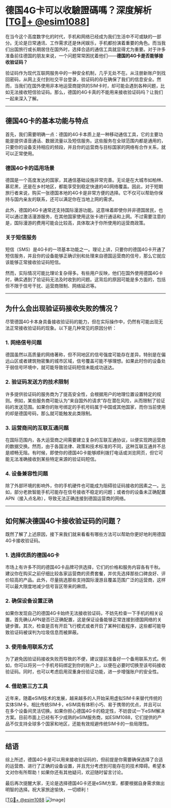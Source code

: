 # 德国4G卡可以收驗證碼嗎？深度解析[[TG💪+ @esim1088](https://t.me/s/esim1088)]

在当今这个高度数字化的时代，手机和网络已经成为我们生活中不可或缺的一部分。无论是日常通讯、工作需求还是休闲娱乐，手机都扮演着重要的角色。而当我们出国旅行或长期居住在国外时，选择合适的通信工具就显得尤为重要。对于许多准备前往德国的朋友来说，一个问题常常困扰着他们——**德国的4G卡是否能够接收验证码？**

验证码作为现代互联网服务中的一种安全机制，几乎无处不在。从注册新账户到找回密码，从网上支付到社交平台登录，验证码的存在确保了我们的信息安全。然而，当我们在国外使用非本地运营商提供的SIM卡时，却可能会遇到各种问题，比如无法接收短信验证码。那么，德国的4G卡真的不能用来接收验证码吗？让我们一起来深入了解。

---

## 德国4G卡的基本功能与特点

首先，我们需要明确一点：德国的4G卡本质上是一种移动通信工具，它的主要功能是提供语音通话、数据流量以及短信服务。这些服务在全球范围内都是通用的，只要你的设备支持相应的频段，并且你的运营商与目标国家的网络有合作关系，就可以正常使用。

### **德国4G卡的适用场景**
德国是一个高度发达的国家，其通信基础设施非常完善。无论是在大城市如柏林、慕尼黑，还是在乡村地区，都能享受到稳定快速的4G网络覆盖。因此，对于短期旅行者来说，购买一张德国本地的4G卡是非常方便的选择。它不仅可以帮助你保持与国内亲友的联系，还可以满足你在当地上网的需求。

此外，德国的4G卡通常还支持国际漫游功能。这意味着即使你并非德国居民，也可以通过激活漫游服务，在其他国家使用这张卡进行通话和上网。不过需要注意的是，国际漫游的费用可能会比较高，具体取决于你所使用的运营商政策。

### **关于短信服务**
短信（SMS）是4G卡的一项基本功能之一。理论上讲，只要你的德国4G卡开通了短信服务，并且你的设备能够正确识别和处理来自德国运营商的信号，那么它就应该能够正常接收验证码短信。

然而，实际情况可能比理论复杂得多。有些用户反映，他们在国外使用德国4G卡时，确实遇到了验证码无法及时收到的问题。这背后的原因可能是多方面的，包括但不限于信号干扰、运营商限制、网络延迟等。

---

## 为什么会出现验证码接收失败的情况？

尽管德国4G卡本身具备接收验证码的能力，但在实际操作中，仍然有可能出现无法正常接收验证码的现象。以下是几种常见的原因分析：

### **1. 网络信号问题**
德国虽然以高质量的网络著称，但不同地区的信号强度可能存在差异。特别是在偏远山区或者建筑物密集的城市区域，信号覆盖可能不够理想。如果此时你的设备处于弱信号环境中，就可能导致验证码短信未能成功送达。

### **2. 验证码发送方的技术限制**
许多提供验证码的服务商为了提高安全性，会根据用户的地理位置设置特定的规则。例如，某些服务商可能认为“来自国外的请求”存在潜在风险，从而限制了验证码的发送范围。如果你的账号绑定的手机号码属于中国或其他国家，而你当前使用的却是德国号码，那么就可能触发此类限制。

### **3. 运营商间的互联互通问题**
在国际范围内，各大运营商之间需要建立复杂的互联互通协议，以便实现跨运营商的数据交换。然而，由于各国法律、政策和技术标准的不同，这种互联互通并不总是顺畅无阻。有时候，即使你的德国4G卡能够顺利拨打电话或浏览网页，但它可能无法准确接收到某些特定来源的验证码短信。

### **4. 设备兼容性问题**
除了外部环境的影响外，你的手机硬件也可能成为阻碍验证码接收的因素之一。比如，部分老款智能手机可能存在信号接收不稳定的问题；或者你的设备未正确配置APN（接入点名称），导致无法正确连接到德国运营商的网络。

---

## 如何解决德国4G卡接收验证码的问题？

既然了解了上述原因，接下来我们就来看看有哪些方法可以帮助你更好地利用德国4G卡接收验证码。

### **1. 选择优质的德国4G卡**
市场上有许多不同的德国4G卡品牌可供选择，它们的价格和服务内容各有千秋。建议你在购买之前仔细比较各家运营商的资费套餐，并优先选择那些口碑良好、评价较高的产品。此外，尽量挑选那些支持国际漫游且覆盖范围广泛的运营商，这样可以最大限度地减少信号盲区带来的麻烦。

### **2. 确保设备设置正确**
如果你发现自己的德国4G卡始终无法接收验证码，不妨先检查一下手机的相关设置。首先确认APN是否已正确配置，这是保证设备能够正常连接到德国网络的关键步骤。其次，检查是否有开启飞行模式或者开启了某种拦截程序，这些都可能导致验证码被误判为垃圾信息而被屏蔽。

### **3. 使用备用联系方式**
为了避免因验证码接收失败而导致的不便，建议提前准备好一个备用联系方式。例如，你可以将另一个手机号码绑定到你的账户上，以便在必要时切换至该号码接收验证码。同时，也可以考虑启用双重身份验证功能，进一步增强账户的安全性。

### **4. 借助第三方工具**
近年来，随着eSIM技术的发展，越来越多的人开始采用虚拟SIM卡来替代传统的实体SIM卡。相比传统SIM卡，eSIM具有体积小巧、易于携带的优点，并且可以在多个设备间灵活切换。如果你担心德国4G卡的稳定性，不妨尝试一下eSIM解决方案。目前市面上已经有不少成熟的eSIM服务商，如ESIM1088，它们提供的产品不仅支持全球多个国家和地区，还能有效规避传统SIM卡的一些局限性。

---

## 结语

综上所述，德国4G卡是可以用来接收验证码的，但前提是你需要确保选择了合适的运营商、进行了正确的设备设置，并且充分考虑到可能存在的技术障碍。希望本文对你有所帮助！如果你还有其他疑问，欢迎随时留言讨论。

最后再次提醒大家，无论是选择德国4G卡还是eSIM方案，都要根据自身需求做出明智的选择。祝大家旅途愉快，一切顺利！

[[TG💪+ @esim1088](https://t.me/s/esim1088) ![Image](https://i.postimg.cc/4NQfJmqS/Snipaste-2025-05-13-00-14-12.png)]